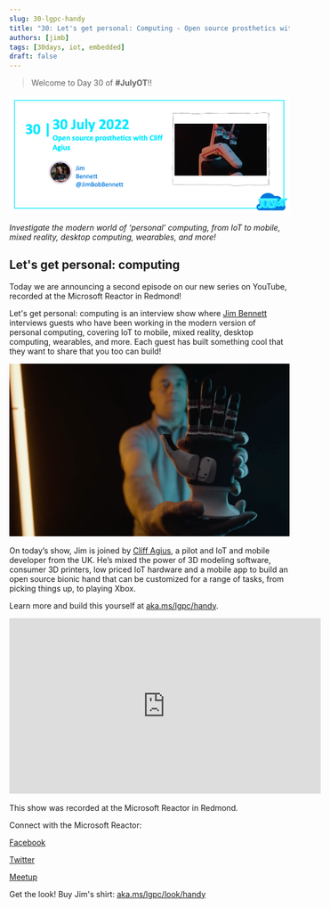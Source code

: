 ```yaml
---
slug: 30-lgpc-handy
title: "30: Let's get personal: Computing - Open source prosthetics with Cliff Agius"
authors: [jimb]
tags: [30days, iot, embedded]
draft: false
---
```


<head>
  <meta name="twitter:url" content="https://julyot.dev/blog/30-lgpc-handy" />
  <meta name="twitter:title" content="Let's get personal: Computing" />
  <meta name="twitter:description" content="Open source prosthetics with Cliff Agius" />
  <meta name="twitter:image" content="https://julyot.dev/img/png/JulyOT-banner-30-lgpc-handy.png" />
  <meta name="twitter:card" content="summary_large_image" />
  <meta name="twitter:creator" content="@jimbobbennett" />
  <meta name="twitter:site" content="@AzureAdvocates" /> 
  <link rel="canonical" href="https://julyot.dev/blog/30-lgpc-handy" />
</head>

> Welcome to Day 30 of **#JulyOT**!!

![Welcome banner](/img/png/JulyOT-banner-30-lgpc-handy.png)

_Investigate the modern world of ‘personal’ computing, from IoT to mobile, mixed reality, desktop computing, wearables, and more!_

## Let's get personal: computing

Today we are announcing a second episode on our new series on YouTube, recorded at the Microsoft Reactor in Redmond!

Let's get personal: computing is an interview show where [Jim Bennett](https://twitter.com/JimBobBennett) interviews guests who have been working in the modern version of personal computing, covering IoT to mobile, mixed reality, desktop computing, wearables, and more. Each guest has built something cool that they want to share that you too can build!

![A picture of Cliff holding handy. Cliff is lit from the left in orange and right from blue](/img/png/lgpc-cliff.png)

On today’s show, Jim is joined by [Cliff Agius](https://twitter.com/CliffordAgius), a pilot and IoT and mobile developer from the UK. He’s mixed the power of 3D modeling software, consumer 3D printers, low priced IoT hardware and a mobile app to build an open source bionic hand that can be customized for a range of tasks, from picking things up, to playing Xbox.

Learn more and build this yourself at [aka.ms/lgpc/handy](https://aka.ms/lgpc/handy).

<iframe width="560" height="315" src="https://www.youtube.com/embed/EmVUIqObhZg" title="YouTube video player" frameborder="0" allow="accelerometer; autoplay; clipboard-write; encrypted-media; gyroscope; picture-in-picture" allowfullscreen></iframe>

This show was recorded at the Microsoft Reactor in Redmond.

Connect with the Microsoft Reactor:

[Facebook](https://fb.com/MicrosoftReactor)

[Twitter](https://twitter.com/MSFTReactor)

[Meetup](https://www.meetup.com/pro/microsoft-reactor)

Get the look!
Buy Jim's shirt: [aka.ms/lgpc/look/handy](https://aka.ms/lgpc/look/handy)
